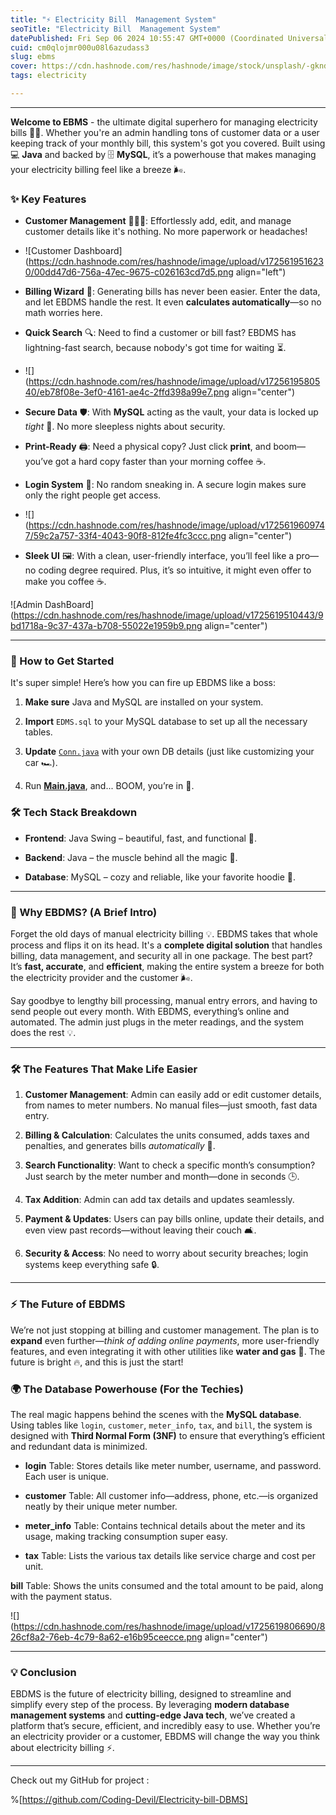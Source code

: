 ```yaml
---
title: "⚡ Electricity Bill  Management System"
seoTitle: "Electricity Bill  Management System"
datePublished: Fri Sep 06 2024 10:55:47 GMT+0000 (Coordinated Universal Time)
cuid: cm0qlojmr000u08l6azudass3
slug: ebms
cover: https://cdn.hashnode.com/res/hashnode/image/stock/unsplash/-gkndM1GvSA/upload/77a69f111c69501c4075ac13c9724f9f.jpeg
tags: electricity

---
```


---

**Welcome to EBMS** - the ultimate digital superhero for managing electricity bills 🦸‍♂️. Whether you're an admin handling tons of customer data or a user keeping track of your monthly bill, this system's got you covered. Built using 💻 **Java** and backed by 🗄️ **MySQL**, it’s a powerhouse that makes managing your electricity billing feel like a breeze 🌬️.

### ✨ Key Features

* **Customer Management** 🧑‍🤝‍🧑: Effortlessly add, edit, and manage customer details like it's nothing. No more paperwork or headaches!
    
* ![Customer Dashboard](https://cdn.hashnode.com/res/hashnode/image/upload/v1725619516230/00dd47d6-756a-47ec-9675-c026163cd7d5.png align="left")
    
* **Billing Wizard** 🔮: Generating bills has never been easier. Enter the data, and let EBDMS handle the rest. It even **calculates automatically**—so no math worries here.
    
* **Quick Search** 🔍: Need to find a customer or bill fast? EBDMS has lightning-fast search, because nobody's got time for waiting ⏳.
    
* ![](https://cdn.hashnode.com/res/hashnode/image/upload/v1725619580540/eb78f08e-3ef0-4161-ae4c-2ffd398a99e7.png align="center")
    
* **Secure Data** 🛡️: With **MySQL** acting as the vault, your data is locked up *tight* 🔐. No more sleepless nights about security.
    
* **Print-Ready** 🖨️: Need a physical copy? Just click **print**, and boom—you’ve got a hard copy faster than your morning coffee ☕.
    
* **Login System** 🔐: No random sneaking in. A secure login makes sure only the right people get access.
    
* ![](https://cdn.hashnode.com/res/hashnode/image/upload/v1725619609747/59c2a757-33f4-4043-90f8-812fe4fc3ccc.png align="center")
    
* **Sleek UI** 🖼️: With a clean, user-friendly interface, you’ll feel like a pro—no coding degree required. Plus, it’s so intuitive, it might even offer to make you coffee ☕.
    

![Admin DashBoard](https://cdn.hashnode.com/res/hashnode/image/upload/v1725619510443/9bd1718a-9c37-437a-b708-55022e1959b9.png align="center")

---

### 🚀 How to Get Started

It's super simple! Here’s how you can fire up EBDMS like a boss:

1. **Make sure** Java and MySQL are installed on your system.
    
2. **Import** `EDMS.sql` to your MySQL database to set up all the necessary tables.
    
3. **Update** [`Conn.java`](http://Conn.java) with your own DB details (just like customizing your car 🏎️).
    
4. Run [**Main.java**](http://Main.java), and... BOOM, you’re in 🚀.
    

### 🛠 Tech Stack Breakdown

* **Frontend**: Java Swing – beautiful, fast, and functional 🎨.
    
* **Backend**: Java – the muscle behind all the magic 💪.
    
* **Database**: MySQL – cozy and reliable, like your favorite hoodie 🧥.
    

---

### 🌟 Why EBDMS? (A Brief Intro)

Forget the old days of manual electricity billing 💡. EBDMS takes that whole process and flips it on its head. It's a **complete digital solution** that handles billing, data management, and security all in one package. The best part? It’s **fast, accurate**, and **efficient**, making the entire system a breeze for both the electricity provider and the customer 🌬️.

Say goodbye to lengthy bill processing, manual entry errors, and having to send people out every month. With EBDMS, everything’s online and automated. The admin just plugs in the meter readings, and the system does the rest 💡.

---

### 🛠 The Features That Make Life Easier

1. **Customer Management**: Admin can easily add or edit customer details, from names to meter numbers. No manual files—just smooth, fast data entry.
    
2. **Billing & Calculation**: Calculates the units consumed, adds taxes and penalties, and generates bills *automatically* 📜.
    
3. **Search Functionality**: Want to check a specific month’s consumption? Just search by the meter number and month—done in seconds 🕒.
    
4. **Tax Addition**: Admin can add tax details and updates seamlessly.
    
5. **Payment & Updates**: Users can pay bills online, update their details, and even view past records—without leaving their couch 🛋️.
    
6. **Security & Access**: No need to worry about security breaches; login systems keep everything safe 🔒.
    

---

### ⚡ The Future of EBDMS

We’re not just stopping at billing and customer management. The plan is to **expand** even further—*think of adding online payments*, more user-friendly features, and even integrating it with other utilities like **water and gas** 🚰. The future is bright 🔥, and this is just the start!

### 🌍 The Database Powerhouse (For the Techies)

The real magic happens behind the scenes with the **MySQL database**. Using tables like `login`, `customer`, `meter_info`, `tax`, and `bill`, the system is designed with **Third Normal Form (3NF)** to ensure that everything’s efficient and redundant data is minimized.

* **login** Table: Stores details like meter number, username, and password. Each user is unique.
    
* **customer** Table: All customer info—address, phone, etc.—is organized neatly by their unique meter number.
    
* **meter\_info** Table: Contains technical details about the meter and its usage, making tracking consumption super easy.
    
* **tax** Table: Lists the various tax details like service charge and cost per unit.
    

**bill** Table: Shows the units consumed and the total amount to be paid, along with the payment status.

![](https://cdn.hashnode.com/res/hashnode/image/upload/v1725619806690/826cf8a2-76eb-4c79-8a62-e16b95ceecce.png align="center")

---

### 💡 Conclusion

EBDMS is the future of electricity billing, designed to streamline and simplify every step of the process. By leveraging **modern database management systems** and **cutting-edge Java tech**, we’ve created a platform that’s secure, efficient, and incredibly easy to use. Whether you’re an electricity provider or a customer, EBDMS will change the way you think about electricity billing ⚡.

---

Check out my GitHub for project :

%[https://github.com/Coding-Devil/Electricity-bill-DBMS]